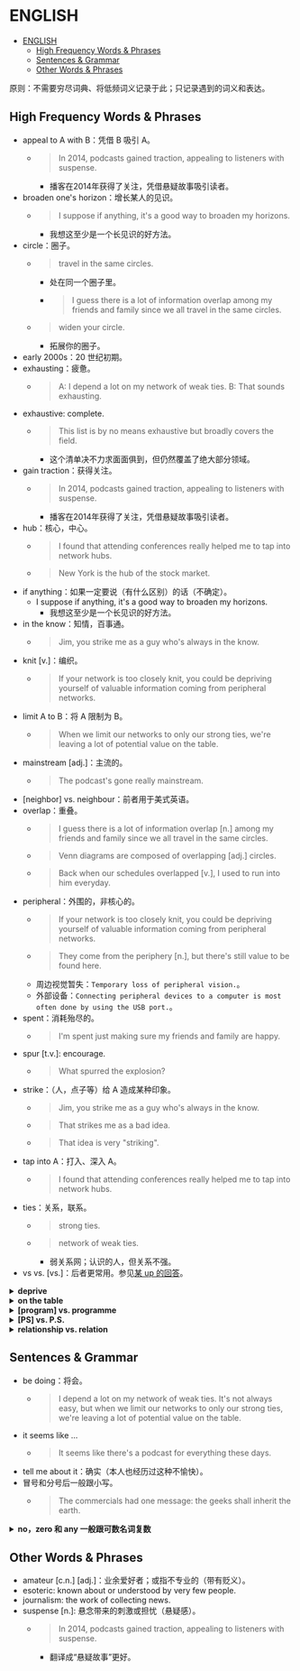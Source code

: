 # ENGLISH

- [ENGLISH](#english)
  - [High Frequency Words & Phrases](#high-frequency-words--phrases)
  - [Sentences & Grammar](#sentences--grammar)
  - [Other Words & Phrases](#other-words--phrases)

原则：不需要穷尽词典、将低频词义记录于此；只记录遇到的词义和表达。

## High Frequency Words & Phrases

- appeal to A with B：凭借 B 吸引 A。
  - > In 2014, podcasts gained traction, appealing to listeners with suspense.
    - 播客在2014年获得了关注，凭借悬疑故事吸引读者。
- broaden one's horizon：增长某人的见识。
  - > I suppose if anything, it's a good way to broaden my horizons.
    - 我想这至少是一个长见识的好方法。
- circle：圈子。
  - > travel in the same circles.
    - 处在同一个圈子里。
    - > I guess there is a lot of information overlap among my friends and family since we all travel in the same circles.
  - > widen your circle.
    - 拓展你的圈子。
- early 2000s：20 世纪初期。
- exhausting：疲惫。
  - > A: I depend a lot on my network of weak ties. B: That sounds exhausting.
- exhaustive: complete.
  - > This list is by no means exhaustive but broadly covers the field.
    - 这个清单决不力求面面俱到，但仍然覆盖了绝大部分领域。
- gain traction：获得关注。
  - > In 2014, podcasts gained traction, appealing to listeners with suspense.
    - 播客在2014年获得了关注，凭借悬疑故事吸引读者。
- hub：核心，中心。
  - > I found that attending conferences really helped me to tap into network hubs.
  - > New York is the hub of the stock market.
- if anything：如果一定要说（有什么区别）的话（不确定）。
  - I suppose if anything, it's a good way to broaden my horizons.
    - 我想这至少是一个长见识的好方法。
- in the know：知情，百事通。
  - > Jim, you strike me as a guy who's always in the know.
- knit [v.]：编织。
  - > If your network is too closely knit, you could be depriving yourself of valuable information coming from peripheral networks.
- limit A to B：将 A 限制为 B。
  - > When we limit our networks to only our strong ties, we're leaving a lot of potential value on the table.
- mainstream [adj.]：主流的。
  - > The podcast's gone really mainstream.
- [neighbor] vs. neighbour：前者用于美式英语。
- overlap：重叠。
  - > I guess there is a lot of information overlap [n.] among my friends and family since we all travel in the same circles.
  - > Venn diagrams are composed of overlapping [adj.] circles.
  - > Back when our schedules overlapped [v.], I used to run into him everyday.
- peripheral：外围的，非核心的。
  - > If your network is too closely knit, you could be depriving yourself of valuable information coming from peripheral networks.
  - > They come from the periphery [n.], but there's still value to be found here.
  - 周边视觉暂失：`Temporary loss of peripheral vision.`。
  - 外部设备：`Connecting peripheral devices to a computer is most often done by using the USB port.`。
- spent：消耗殆尽的。
  - > I'm spent just making sure my friends and family are happy.
- spur [t.v.]: encourage.
  - > What spurred the explosion?
- strike：（人，点子等）给 A 造成某种印象。
  - > Jim, you strike me as a guy who's always in the know.
  - > That strikes me as a bad idea.
  - > That idea is very "striking".
- tap into A：打入、深入 A。
  - > I found that attending conferences really helped me to tap into network hubs.
- ties：关系，联系。
  - > strong ties.
  - > network of weak ties.
    - 弱关系网；认识的人，但关系不强。
- vs vs. [vs.]：后者更常用。参见[某 up 的回答](https://english.stackexchange.com/questions/5392/how-should-i-abbreviate-versus)。

<details>
<summary><b>deprive</b></summary>
<p>

- deprive of A：剥夺 A。
  - > Getting deprived of interactions with peers might lead to less developed social skills.
- deprive A of B：从 A 手上剥夺 B。
  - > If your network is too closely knit, you could be depriving yourself of valuable information coming from peripheral networks.
  - > If you work too hard, you're depriving yourself of downtime.
- 类形容词用法。
  - > Being sleep/oxygen/education deprived.
  - > She suffered minor oxygen deprivation [n.] during the fire.

</p>
</details>

<details>
<summary><b>on the table</b></summary>
<p>

- 可利用的（字面意思：放在桌上，想拿自取）。
  - > I depend a lot on my network of weak ties. It's not always easy, but when we limit our networks to only our strong ties, we're leaving a lot of potential value on the table.
  - > Is it a new promotion on the table?
    - Is that being offered?
- 还在商议（进行中）。
  - > It's still on the table.
  - > Giving me that promotion was never really on the table, was it?
    - 从没有真正考虑过给我升职。
  - > Well should you ever decide to give it another thought, the offer is still on the table.
    - 如果你还想再考虑下，那么这个提议仍然有效。
- 坐视不管。
  - > You shouldn't just leave them on the table.

</p>
</details>

<details>
<summary><b>[program] vs. programme</b></summary>
<p>

- program 用于美式英语；programme 用于英式英语。
- 对于计算机领域，program 最佳。

</p>
</details>

<details>
<summary><b>[PS] vs. P.S.</b></summary>
<p>

我选择 PS。注意不加任何标点符号：

> PS Please show your friends this letter and the enclosed leaflet.

- 首先一定是大写的（capitalized）。
- Cambridge Dictionary 说：PS 是英式写法，P.S.（加了 periods）是美式写法；但“The Chicago Manual of Style”也推荐 PS。

</p>
</details>

<details>
<summary><b>relationship vs. relation</b></summary>
<p>

- relationship [c.n.] 更强调情感，relation 更强调工作。
  - > She doesn't really want a relationship with me.
- 国与国正式邦交，一定用 relations（注意是复数）。
  - > Canada and Britain have established diplomatic relations with North Korea.
- 国与国、人与人的一般关系：relations（注意是复数）或 relationship [c.n.] 都可以。工作方面倾向于前者，情感方面倾向于后者。
  - > We seek to improve relations between our two countries.
  - > The Chinese President has said the China will maintain its traditional friendly relationship with Bangladesh.
  - > Relations between workers and management are generally good.
  - > She has a close relationship with her daughter.
- 种族关系、劳资关系、公共关系：relation。
  - > We need to do more to promote good race relations.
  - > Nationalization in the transport industries produced neither outstanding industrial relations nor employee commitment.
- 物与物的关系：没区别。
- 存在一些固定搭配。
  - A bear no/little relation/relationship to B：A 与 B 关系不大。
    - > The lessons bear little relationship to the children's actual needs.
    - > The fee they are offering bears no relation to the amount of work involved.
  - sexual relationship
    - > He's never had a sexual relationship before.
  - blood relation/relative：有血缘关系的人。
    - > He could be the next-door neighbor, a friend, a blood relation.
  - public relations exercise：公关工作。
    - > It has been a public relations exercise for this week's by-elections.

[[ref]](http://www.kwuntung.net/tthp/topics/vocab/relationship.htm)

</p>
</details>

## Sentences & Grammar

- be doing：将会。
  - > I depend a lot on my network of weak ties. It's not always easy, but when we limit our networks to only our strong ties, we're leaving a lot of potential value on the table.
- it seems like ...
  - > It seems like there's a podcast for everything these days.
- tell me about it：确实（本人也经历过这种不愉快）。
- 冒号和分号后一般跟小写。
  - > The commercials had one message: the geeks shall inherit the earth.

<details>
<summary><b>no，zero 和 any 一般跟可数名词复数</b></summary>
<p>

- 对于不可数名词，显然是单数。
- 对于可数名词，一般是复数。
  - > Do we have any beer/glasses?
  - > No dogs allowed.
  - > zero people/degrees
- 存在用单数的固定搭配。
  - no idea，no time，no doubt，no amount，no reason，no need，no problem，no way，no point，no use，no way，no evidence
  - > There’s no time left, we have to go.
  - > No need to thank me, it was my pleasure.
  - > I have no idea what the answer is.
- 单数有时在逻辑上更合理。
  - > I have no wife.
  - 我们就是在谈单一的事物。
- 单数更适合于一些强调的场合。
  - > No player has won this award more than once.
  - > No man is happy without chocolate.

[[ref]](https://englishlessonsbrighton.co.uk/followed-singular-plural-noun/)

</p>
</details>

## Other Words & Phrases

- amateur [c.n.] [adj.]：业余爱好者；或指不专业的（带有贬义）。
- esoteric: known about or understood by very few people.
- journalism: the work of collecting news.
- suspense [n.]: 悬念带来的刺激或担忧（悬疑感）。
  - > In 2014, podcasts gained traction, appealing to listeners with suspense.
    - 翻译成“悬疑故事”更好。

